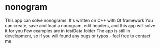 # nonogram
This app can solve nonograms. It`s written on C++ with Qt framework
You can create, save and load a nonogram, edit headers, and this app will solve it for you
Few examples are in testData folder
The app is still in development, so if you will found any bugs or typos - feel free to contact me